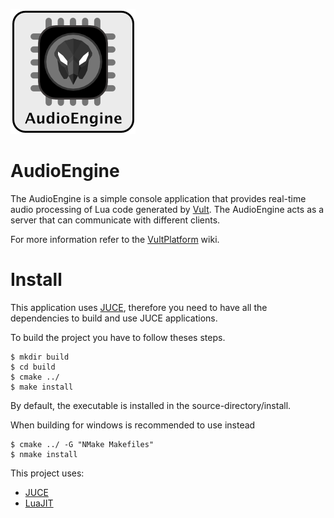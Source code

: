 ![AudioEngine](/other/AudioEngineLogo.png?raw=true "AudioEngine")


# AudioEngine

The AudioEngine is a simple console application that provides real-time audio processing of Lua code generated by [Vult](https://github.com/modlfo/vult). The AudioEngine acts as a server that can communicate with different clients.

For more information refer to the [VultPlatform](https://github.com/modlfo/VultPlatform/wiki) wiki.

# Install

This application uses [JUCE](https://www.juce.com), therefore you need to have all the dependencies to build and use JUCE applications.

To build the project you have to follow theses steps.
```
$ mkdir build
$ cd build
$ cmake ../
$ make install
```

By default, the executable is installed in the source-directory/install.

When building for windows is recommended to use instead
```
$ cmake ../ -G "NMake Makefiles"
$ nmake install
```

This project uses:
- [JUCE](https://www.juce.com)
- [LuaJIT](http://luajit.org)
